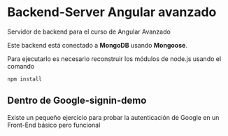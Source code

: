 # Backend-Server Angular avanzado

Servidor de backend para el curso de Angular Avanzado

Este backend está conectado a **MongoDB** usando **Mongoose**.

Para ejecutarlo es necesario reconstruir los módulos de node.js usando el comando

```
npm install
```

## Dentro de Google-signin-demo

Existe un pequeño ejercicio para probar la autenticación de Google en un Front-End básico pero funcional
